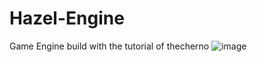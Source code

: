 # Hazel-Engine
Game Engine build with the tutorial of thecherno
![image](https://github.com/user-attachments/assets/923a8afa-e568-48fb-8574-77fc3ad6aeac)
